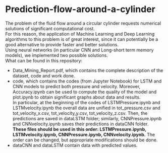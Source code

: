 # Prediction-flow-around-a-cylinder
The problem of the fluid flow around a circular cylinder requests numerical solutions of significant computational cost.  
For this reason, the application of Machine Learning and Deep Learning algorithms to this problem is of great interest, since it can potentially be a good alternative to provide faster and better solutions.  
Using neural networks (in particular CNN and Long-short term memory models), we implemented two possible solutions.  
What can be found in this repository:  
- Data_Mining_Report.pdf, which contains the complete description of the dataset, code and work done.
- code, which contains the codes (from Jupyter Notebook) for LSTM and CNN models to predict both pressure and velocity. Moreover, Accuracy.ipynb can be used to compute the quality of the model and plot.ipynb to obtain significant graphs about data and results.  
In particular, at the beginning of the codes of LSTMPressure.ipynb and LSTMvelocity.ipynb the overall data are unified in tot_pressure.csv and tot_velocity_x.csv, tot_velocity_y.csv, tot_velocity_z.csv. Then, the predictions are saved in dataLSTM folder; similarly, CNNPressure.ipynb and CNNvelocity.ipynb saves their predictions in dataCNN folder.  
**These files should be used in this order: LSTMPressure.ipynb, LSTMvelocity.ipynb, CNNPressure.ipynb, CNNvelocity.ipynb.** The order can be changed, but appropriate modifications should be done.
- dataCNN and dataLSTM contain data with predicted values.

